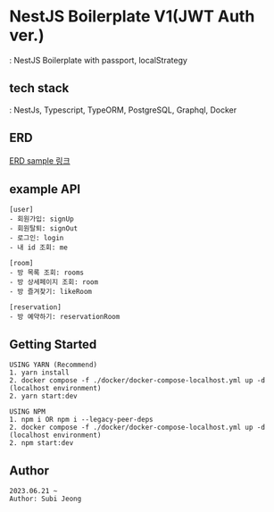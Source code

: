 # NestJS Boilerplate V1(JWT Auth ver.)
: NestJS Boilerplate with passport, localStrategy

## tech stack
: NestJs, Typescript, TypeORM, PostgreSQL, Graphql, Docker


## ERD
[ERD sample 링크](https://files.slack.com/files-pri/T04JRJSDWKU-F05TW2FL8BY/_______________________________2023-09-27_________________11.51.29.png)

## example API
```
[user]
- 회원가입: signUp 
- 회원탈퇴: signOut 
- 로그인: login 
- 내 id 조회: me

[room]
- 방 목록 조회: rooms 
- 방 상세페이지 조회: room 
- 방 즐겨찾기: likeRoom

[reservation]
- 방 예약하기: reservationRoom
```

## Getting Started

```
USING YARN (Recommend)
1. yarn install
2. docker compose -f ./docker/docker-compose-localhost.yml up -d (localhost environment)
2. yarn start:dev

USING NPM
1. npm i OR npm i --legacy-peer-deps
2. docker compose -f ./docker/docker-compose-localhost.yml up -d (localhost environment)
2. npm start:dev
```

## Author

```
2023.06.21 ~
Author: Subi Jeong
```


